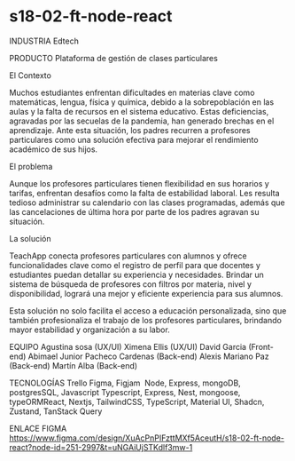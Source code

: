 ﻿# s18-02-ft-node-react
INDUSTRIA
Edtech

PRODUCTO
Plataforma de gestión de clases particulares

El Contexto

Muchos estudiantes enfrentan dificultades en materias clave como matemáticas, lengua, física y química, debido a la sobrepoblación en las aulas y la falta de recursos en el sistema educativo. Estas deficiencias, agravadas por las secuelas de la pandemia, han generado brechas en el aprendizaje. Ante esta situación, los padres recurren a profesores particulares como una solución efectiva para mejorar el rendimiento académico de sus hijos.

El problema

Aunque los profesores particulares tienen flexibilidad en sus horarios y tarifas, enfrentan desafíos como la falta de estabilidad laboral. Les resulta tedioso administrar su calendario con las clases programadas, además que las cancelaciones de última hora por parte de los padres agravan su situación.

La solución

TeachApp conecta profesores particulares con alumnos y ofrece funcionalidades clave como el registro de perfil para que docentes y estudiantes puedan detallar su experiencia y necesidades. Brindar un sistema de búsqueda de profesores con filtros por materia, nivel y disponibilidad, logrará una mejor y eficiente experiencia para sus alumnos.

Esta solución no solo facilita el acceso a educación personalizada, sino que también profesionaliza el trabajo de los profesores particulares, brindando mayor estabilidad y organización a su labor.


EQUIPO
Agustina sosa (UX/UI)
Ximena Ellis (UX/UI)
David Garcia (Front-end)
Abimael Junior Pacheco Cardenas (Back-end)
Alexis Mariano Paz (Back-end)
Martín Alba (Back-end)

TECNOLOGÍAS
Trello
Figma, Figjam 
Node, Express, mongoDB, postgresSQL, Javascript Typescript, Express, Nest, mongoose, typeORMReact, Nextjs, TailwindCSS, TypeScript, Material UI, Shadcn, Zustand, TanStack Query

ENLACE FIGMA
https://www.figma.com/design/XuAcPnPIFzttMXf5AceutH/s18-02-ft-node-react?node-id=251-2997&t=uNGAiUjSTKdlf3mw-1

